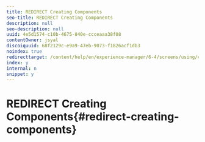 ```yaml
---
title: REDIRECT Creating Components
seo-title: REDIRECT Creating Components
description: null
seo-description: null
uuid: 4e5d1574-c10b-4675-840e-ccceaaa38f08
contentOwner: jsyal
discoiquuid: 68f2129c-e9a9-47eb-9073-f1826acf1db3
noindex: true
redirecttarget: /content/help/en/experience-manager/6-4/screens/using/creating-components
index: y
internal: n
snippet: y
---
```


# REDIRECT Creating Components{#redirect-creating-components}

